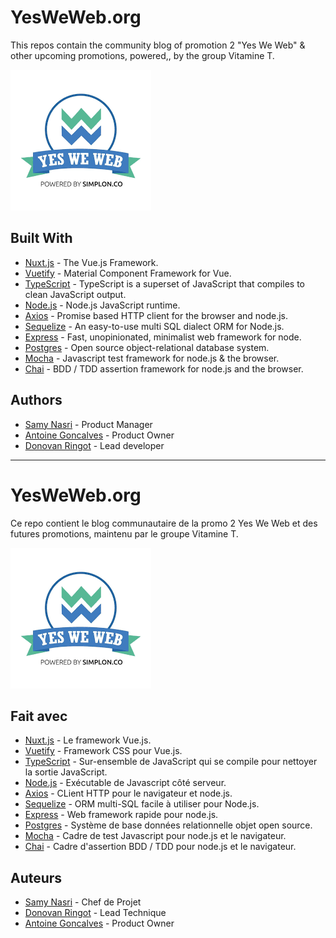 # **YesWeWeb.org**

This repos contain the community blog of promotion 2 "Yes We Web" & other upcoming promotions, powered,, by the group Vitamine T.

![Yes We Web Logo](imagesREADME/yesweweb.png)

## Built With

- [Nuxt.js](https://github.com/nuxt/nuxt.js) - The Vue.js Framework.
- [Vuetify](https://github.com/vuetifyjs/vuetify) - Material Component Framework for Vue.
- [TypeScript](https://github.com/microsoft/TypeScript) - TypeScript is a superset of JavaScript that compiles to clean JavaScript output.
- [Node.js](https://github.com/nodejs/node) - Node.js JavaScript runtime.
- [Axios](https://github.com/axios/axios) - Promise based HTTP client for the browser and node.js.
- [Sequelize](https://github.com/sequelize/sequelize) - An easy-to-use multi SQL dialect ORM for Node.js.
- [Express](https://github.com/expressjs/express) - Fast, unopinionated, minimalist web framework for node.
- [Postgres](https://github.com/postgres/postgres) - Open source object-relational database system.
- [Mocha](https://github.com/mochajs/mocha) - Javascript test framework for node.js & the browser.
- [Chai](https://github.com/chaijs/chai) - BDD / TDD assertion framework for node.js and the browser.

## Authors

- [Samy Nasri](https://github.com/nasri2601) - Product Manager
- [Antoine Goncalves](https://github.com/Antoine-Goncalves) - Product Owner
- [Donovan Ringot](https://github.com/DRINGOT) - Lead developer

---

# YesWeWeb.org

Ce repo contient le blog communautaire de la promo 2 Yes We Web et des futures promotions, maintenu par le groupe Vitamine T.

![Logo Yes We Web](imagesREADME/yesweweb.png)

## Fait avec

- [Nuxt.js](https://github.com/nuxt/nuxtjs.org) - Le framework Vue.js.
- [Vuetify](https://github.com/vuetifyjs/vuetify) - Framework CSS pour Vue.js.
- [TypeScript](https://github.com/microsoft/TypeScript) - Sur-ensemble de JavaScript qui se compile pour nettoyer la sortie JavaScript.
- [Node.js](https://github.com/nodejs/node) - Exécutable de Javascript côté serveur.
- [Axios](https://github.com/axios/axios) - CLient HTTP pour le navigateur et node.js.
- [Sequelize](https://github.com/sequelize/sequelize) - ORM multi-SQL facile à utiliser pour Node.js.
- [Express](https://github.com/expressjs/express) - Web framework rapide pour node.js.
- [Postgres](https://github.com/postgres/postgres) - Système de base données relationnelle objet open source.
- [Mocha](https://github.com/mochajs/mocha) - Cadre de test Javascript pour node.js et le navigateur.
- [Chai](https://github.com/chaijs/chai) - Cadre d'assertion BDD / TDD pour node.js et le navigateur.

## Auteurs

- [Samy Nasri](https://github.com/nasri2601) - Chef de Projet
- [Donovan Ringot](https://github.com/DRINGOT) - Lead Technique
- [Antoine Goncalves](https://github.com/Antoine-Goncalves) - Product Owner
